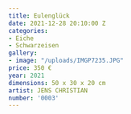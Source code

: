 ```yaml
---
title: Eulenglück
date: 2021-12-28 20:10:00 Z
categories:
- Eiche
- Schwarzeisen
gallery:
- image: "/uploads/IMGP7235.JPG"
price: 350 €
year: 2021
dimensions: 50 x 30 x 20 cm
artist: JENS CHRISTIAN
number: '0003'
---
```


